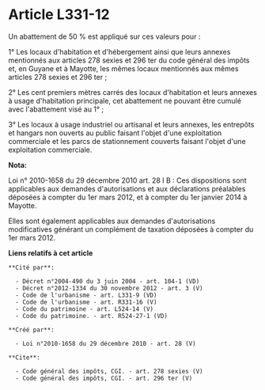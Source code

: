 # Article L331-12

Un abattement de 50 % est appliqué sur ces valeurs pour : 

1° Les locaux d'habitation et d'hébergement ainsi que leurs annexes mentionnés aux articles 278 sexies et 296 ter du code
général des impôts et, en Guyane et à Mayotte, les mêmes locaux mentionnés aux mêmes articles 278 sexies et 296 ter ; 

2° Les cent premiers mètres carrés des locaux d'habitation et leurs annexes à usage d'habitation principale, cet abattement
ne pouvant être cumulé avec l'abattement visé au 1° ; 

3° Les locaux à usage industriel ou artisanal et leurs annexes, les entrepôts et hangars non ouverts au public faisant
l'objet d'une exploitation commerciale et les parcs de stationnement couverts faisant l'objet d'une exploitation commerciale.

**Nota:**

Loi n° 2010-1658 du 29 décembre 2010 art. 28 I B : Ces dispositions sont applicables aux demandes d'autorisations et aux
déclarations préalables déposées à compter du 1er mars 2012, et à compter du 1er janvier 2014 à Mayotte. 

Elles sont également applicables aux demandes d'autorisations modificatives générant un complément de taxation déposées à
compter du 1er mars 2012.

**Liens relatifs à cet article**

	**Cité par**:

	  - Décret n°2004-490 du 3 juin 2004 - art. 104-1 (VD)
	  - Décret n°2012-1334 du 30 novembre 2012 - art. 3 (V)
	  - Code de l'urbanisme - art. L331-9 (VD)
	  - Code de l'urbanisme - art. R331-16 (V)
	  - Code du patrimoine - art. L524-14 (V)
	  - Code du patrimoine. - art. R524-27-1 (VD)

	**Créé par**:

	  - Loi n°2010-1658 du 29 décembre 2010 - art. 28 (V)

	**Cite**:

	  - Code général des impôts, CGI. - art. 278 sexies (V)
	  - Code général des impôts, CGI. - art. 296 ter (V)
